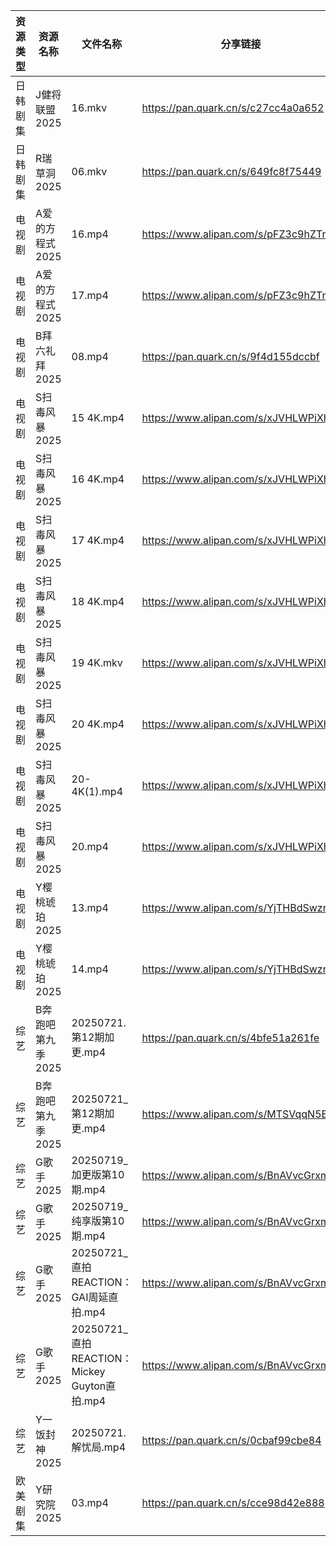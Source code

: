 | 资源类型 | 资源名称        | 文件名称                                    | 分享链接                                 | 更新时间                |
| ---- | ----------- | --------------------------------------- | ------------------------------------ | ------------------- |
| 日韩剧集 | J健将联盟2025   | 16.mkv                                  | https://pan.quark.cn/s/c27cc4a0a652  | 2025-07-21 10:23:10 |
| 日韩剧集 | R瑞草洞2025    | 06.mkv                                  | https://pan.quark.cn/s/649fc8f75449  | 2025-07-21 10:30:43 |
| 电视剧  | A爱的方程式2025  | 16.mp4                                  | https://www.alipan.com/s/pFZ3c9hZTrv | 2025-07-21 18:02:14 |
| 电视剧  | A爱的方程式2025  | 17.mp4                                  | https://www.alipan.com/s/pFZ3c9hZTrv | 2025-07-21 18:02:14 |
| 电视剧  | B拜六礼拜2025   | 08.mp4                                  | https://pan.quark.cn/s/9f4d155dccbf  | 2025-07-21 10:18:55 |
| 电视剧  | S扫毒风暴2025   | 15 4K.mp4                               | https://www.alipan.com/s/xJVHLWPiXhk | 2025-07-21 10:02:58 |
| 电视剧  | S扫毒风暴2025   | 16 4K.mp4                               | https://www.alipan.com/s/xJVHLWPiXhk | 2025-07-21 10:02:57 |
| 电视剧  | S扫毒风暴2025   | 17 4K.mp4                               | https://www.alipan.com/s/xJVHLWPiXhk | 2025-07-21 10:02:57 |
| 电视剧  | S扫毒风暴2025   | 18 4K.mp4                               | https://www.alipan.com/s/xJVHLWPiXhk | 2025-07-21 10:02:56 |
| 电视剧  | S扫毒风暴2025   | 19 4K.mkv                               | https://www.alipan.com/s/xJVHLWPiXhk | 2025-07-21 19:02:49 |
| 电视剧  | S扫毒风暴2025   | 20 4K.mp4                               | https://www.alipan.com/s/xJVHLWPiXhk | 2025-07-21 19:02:48 |
| 电视剧  | S扫毒风暴2025   | 20-4K(1).mp4                            | https://www.alipan.com/s/xJVHLWPiXhk | 2025-07-21 14:02:51 |
| 电视剧  | S扫毒风暴2025   | 20.mp4                                  | https://www.alipan.com/s/xJVHLWPiXhk | 2025-07-21 14:02:50 |
| 电视剧  | Y樱桃琥珀2025   | 13.mp4                                  | https://www.alipan.com/s/YjTHBdSwzrA | 2025-07-21 18:03:09 |
| 电视剧  | Y樱桃琥珀2025   | 14.mp4                                  | https://www.alipan.com/s/YjTHBdSwzrA | 2025-07-21 18:03:09 |
| 综艺   | B奔跑吧第九季2025 | 20250721.第12期加更.mp4                     | https://pan.quark.cn/s/4bfe51a261fe  | 2025-07-21 16:39:12 |
| 综艺   | B奔跑吧第九季2025 | 20250721_第12期加更.mp4                     | https://www.alipan.com/s/MTSVqqN5E4c | 2025-07-21 13:02:18 |
| 综艺   | G歌手2025     | 20250719_加更版第10期.mp4                    | https://www.alipan.com/s/BnAVvcGrxme | 2025-07-21 14:03:26 |
| 综艺   | G歌手2025     | 20250719_纯享版第10期.mp4                    | https://www.alipan.com/s/BnAVvcGrxme | 2025-07-21 14:03:26 |
| 综艺   | G歌手2025     | 20250721_直拍REACTION：GAI周延直拍.mp4         | https://www.alipan.com/s/BnAVvcGrxme | 2025-07-21 14:03:25 |
| 综艺   | G歌手2025     | 20250721_直拍REACTION：Mickey Guyton直拍.mp4 | https://www.alipan.com/s/BnAVvcGrxme | 2025-07-21 14:03:25 |
| 综艺   | Y一饭封神2025   | 20250721.解忧局.mp4                        | https://pan.quark.cn/s/0cbaf99cbe84  | 2025-07-21 16:42:43 |
| 欧美剧集 | Y研究院2025    | 03.mp4                                  | https://pan.quark.cn/s/cce98d42e888  | 2025-07-21 10:37:33 |

